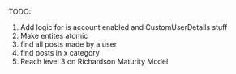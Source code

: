 TODO:

1. Add logic for is account enabled and CustomUserDetails stuff
2. Make entites atomic
3. find all posts made by a user
4. find posts in x category
5. Reach level 3 on Richardson Maturity Model